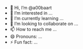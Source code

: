 - 👋 Hi, I’m @a00baart
- 👀 I’m interested in ...
- 🌱 I’m currently learning ...
- 💞️ I’m looking to collaborate on ...
- 📫 How to reach me ...
- 😄 Pronouns: ...
- ⚡ Fun fact: ...

<!---
a00baart/a00baart is a ✨ special ✨ repository because its `README.md` (this file) appears on your GitHub profile.
You can click the Preview link to take a look at your changes.
--->
